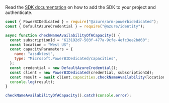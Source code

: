 Read the [SDK documentation](https://github.com/Azure/azure-sdk-for-js/blob/%40azure%2Farm-powerbidedicated_3.0.1/sdk/powerbidedicated/arm-powerbidedicated/README.md) on how to add the SDK to your project and authenticate.

```javascript
const { PowerBIDedicated } = require("@azure/arm-powerbidedicated");
const { DefaultAzureCredential } = require("@azure/identity");

async function checkNameAvailabilityOfACapacity() {
  const subscriptionId = "613192d7-503f-477a-9cfe-4efc3ee2bd60";
  const location = "West US";
  const capacityParameters = {
    name: "azsdktest",
    type: "Microsoft.PowerBIDedicated/capacities",
  };
  const credential = new DefaultAzureCredential();
  const client = new PowerBIDedicated(credential, subscriptionId);
  const result = await client.capacities.checkNameAvailability(location, capacityParameters);
  console.log(result);
}

checkNameAvailabilityOfACapacity().catch(console.error);
```
